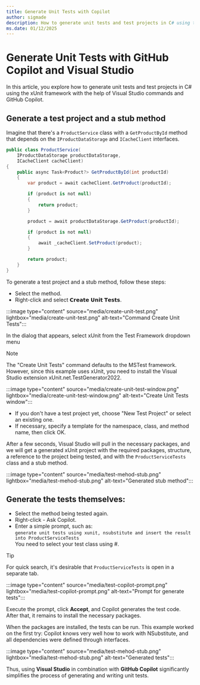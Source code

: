 ```yaml
---
title: Generate Unit Tests with Copilot
author: sigmade
description: How to generate unit tests and test projects in C# using the xUnit framework with the help of Visual Studio commands and GitHub Copilot
ms.date: 01/12/2025
---
```


# Generate Unit Tests with GitHub Copilot and Visual Studio

In this article, you explore how to generate unit tests and test projects in C# using the xUnit framework with the help of Visual Studio commands and GitHub Copilot.

## Generate a test project and a stub method

Imagine that there's a `ProductService` class with a `GetProductById` method that depends on the `IProductDataStorage` and `ICacheClient` interfaces.

```csharp
public class ProductService(
    IProductDataStorage productDataStorage,
    ICacheClient cacheClient)
{
    public async Task<Product?> GetProductById(int productId)
    {
        var product = await cacheClient.GetProduct(productId);

        if (product is not null)
        {
            return product;
        }

        product = await productDataStorage.GetProduct(productId);

        if (product is not null)
        {
            await _cacheClient.SetProduct(product);
        }

        return product;
    }
}
```

To generate a test project and a stub method, follow these steps:

* Select the method.
* Right-click and select 𝗖𝗿𝗲𝗮𝘁𝗲 𝗨𝗻𝗶𝘁 𝗧𝗲𝘀𝘁𝘀. 

:::image type="content" source="media/create-unit-test.png" lightbox="media/create-unit-test.png" alt-text="Command Create Unit Tests":::

In the dialog that appears, select xUnit from the Test Framework dropdown menu

> [!NOTE]
> The "Create Unit Tests" command defaults to the MSTest framework. However, since this example uses xUnit, you need to install the Visual Studio extension xUnit.net.TestGenerator2022.

:::image type="content" source="media/create-unit-test-window.png" lightbox="media/create-unit-test-window.png" alt-text="Create Unit Tests window":::

* If you don't have a test project yet, choose "New Test Project" or select an existing one.
* If necessary, specify a template for the namespace, class, and method name, then click OK.

After a few seconds, Visual Studio will pull in the necessary packages, and we will get a generated xUnit project with the required packages, structure, a reference to the project being tested, and with the `ProductServiceTests` class and a stub method.

:::image type="content" source="media/test-mehod-stub.png" lightbox="media/test-mehod-stub.png" alt-text="Generated stub method":::

## Generate the tests themselves:

* Select the method being tested again.
* Right-click - Ask Copilot.
* Enter a simple prompt, such as: <br> `generate unit tests using xunit, nsubstitute and insert the result into ProductServiceTests`</br> You need to select your test class using #. 

> [!TIP]
> For quick search, it's desirable that `ProductServiceTests` is open in a separate tab.

:::image type="content" source="media/test-copilot-prompt.png" lightbox="media/test-copilot-prompt.png" alt-text="Prompt for generate tests":::

Execute the prompt, click **Accept**, and Copilot generates the test code. After that, it remains to install the necessary packages.

When the packages are installed, the tests can be run. This example worked on the first try: Copilot knows very well how to work with NSubstitute, and all dependencies were defined through interfaces. 

:::image type="content" source="media/test-mehod-stub.png" lightbox="media/test-mehod-stub.png" alt-text="Generated tests":::

Thus, using **Visual Studio** in combination with **GitHub Copilot** significantly simplifies the process of generating and writing unit tests. 